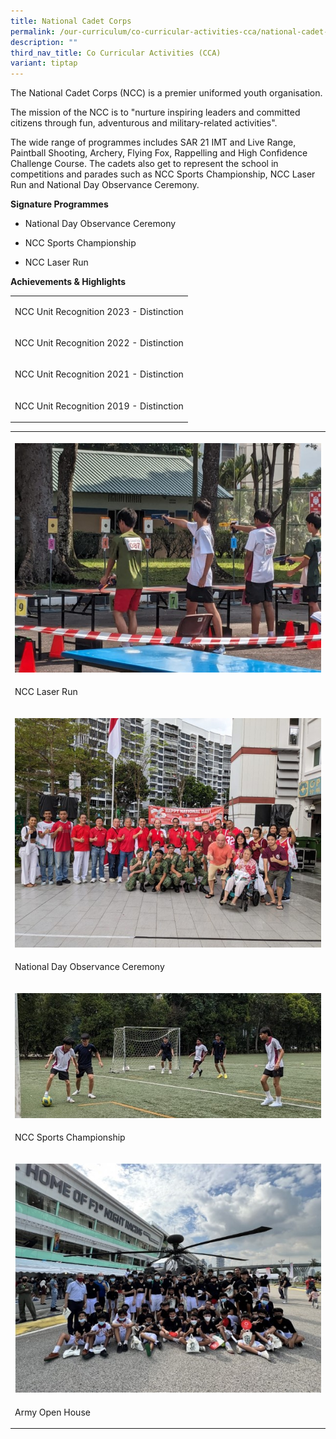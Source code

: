 ```yaml
---
title: National Cadet Corps
permalink: /our-curriculum/co-curricular-activities-cca/national-cadet-corps/
description: ""
third_nav_title: Co Curricular Activities (CCA)
variant: tiptap
---
```

<p>The National Cadet Corps (NCC) is a premier uniformed youth organisation.</p>
<p>The mission of the NCC is to "nurture inspiring leaders and committed
citizens through fun, adventurous and military-related activities".</p>
<p>The wide range of programmes includes SAR 21 IMT and Live Range, Paintball
Shooting, Archery, Flying Fox, Rappelling and High Confidence Challenge
Course. The cadets also get to represent the school in competitions and
parades such as NCC Sports Championship, NCC Laser Run and National Day
Observance Ceremony.&nbsp;</p>
<p><strong>Signature Programmes&nbsp;</strong>
</p>
<ul data-tight="true" class="tight">
<li>
<p>National Day Observance Ceremony</p>
</li>
<li>
<p>NCC Sports Championship</p>
</li>
<li>
<p>NCC Laser Run</p>
</li>
</ul>
<p><strong>Achievements&nbsp;&amp; Highlights</strong>
</p>
<table style="minWidth: 25px">
<colgroup>
<col>
</colgroup>
<tbody>
<tr>
<td rowspan="1" colspan="1">
<p>NCC Unit Recognition 2023 - Distinction</p>
</td>
</tr>
<tr>
<td rowspan="1" colspan="1">
<p>NCC Unit Recognition 2022 - Distinction</p>
</td>
</tr>
<tr>
<td rowspan="1" colspan="1">
<p>NCC Unit Recognition 2021 - Distinction</p>
</td>
</tr>
<tr>
<td rowspan="1" colspan="1">
<p>NCC Unit Recognition 2019 - Distinction</p>
</td>
</tr>
</tbody>
</table>
<table style="minWidth: 25px">
<colgroup>
<col>
</colgroup>
<tbody>
<tr>
<th rowspan="1" colspan="1">
<p></p>
<div class="isomer-image-wrapper">
<img style="width: 100%" height="auto" width="100%" alt="" src="/images/CCA/NCC/NCC_2025_01.jpg">
</div>
</th>
</tr>
<tr>
<td rowspan="1" colspan="1">
<p>NCC Laser Run</p>
</td>
</tr>
<tr>
<td rowspan="1" colspan="1">
<p></p>
<div class="isomer-image-wrapper">
<img style="width: 100%" height="auto" width="100%" alt="" src="/images/CCA/NCC/NCC_2025_02.jpg">
</div>
</td>
</tr>
<tr>
<td rowspan="1" colspan="1">
<p>National Day Observance Ceremony</p>
</td>
</tr>
<tr>
<td rowspan="1" colspan="1">
<p></p>
<div class="isomer-image-wrapper">
<img style="width: 100%" height="auto" width="100%" alt="" src="/images/CCA/NCC/NCC_2025_03.jpg">
</div>
</td>
</tr>
<tr>
<td rowspan="1" colspan="1">
<p>NCC Sports Championship</p>
</td>
</tr>
<tr>
<td rowspan="1" colspan="1">
<p></p>
<div class="isomer-image-wrapper">
<img style="width: 100%" height="auto" width="100%" alt="" src="/images/CCA/NCC/NCC_2025_04.jpg">
</div>
</td>
</tr>
<tr>
<td rowspan="1" colspan="1">
<p>Army Open House</p>
</td>
</tr>
</tbody>
</table>
<p></p>